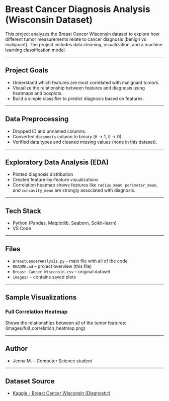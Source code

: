 # Breast Cancer Diagnosis Analysis (Wisconsin Dataset)

This project analyzes the Breast Cancer Wisconsin dataset to explore how different tumor measurements relate to cancer diagnosis (benign vs malignant). The project includes data cleaning, visualization, and a machine learning classification model.

---

## Project Goals

- Understand which features are most correlated with malignant tumors.
- Visualize the relationship between features and diagnosis using heatmaps and boxplots.
- Build a simple classifier to predict diagnosis based on features.

---

## Data Preprocessing

- Dropped ID and unnamed columns.
- Converted `diagnosis` column to binary (`M` → 1, `B` → 0).
- Verified data types and cleaned missing values (none in this dataset).

---

## Exploratory Data Analysis (EDA)

- Plotted diagnosis distribution
- Created feature-by-feature visualizations
- Correlation heatmap shows features like `radius_mean`, `perimeter_mean`, and `concavity_mean` are strongly associated with diagnosis.

---

## Tech Stack

- Python (Pandas, Matplotlib, Seaborn, Scikit-learn)
- VS Code

---

## Files

- `BreastCancerAnalysis.py` – main file with all of the code
- `README.md` – project overview (this file)
- `Breast Cancer Wisconsin.csv` – original dataset
- `images/` – contains saved plots

---

## Sample Visualizations

### Full Correlation Heatmap
Shows the relationships between all of the tumor features:
(images/full_correlation_heatmap.png)

---

## Author

- Jenna M. – Computer Science student

---

## Dataset Source

- [Kaggle - Breast Cancer Wisconsin (Diagnostic)](https://www.kaggle.com/datasets/iamtanmayshukla/breast-cancer-diagnostic-data-set/discussion?sort=hotness)